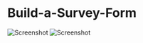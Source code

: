 # Build-a-Survey-Form
![Screenshot](https://github.com/Furchtlosdunkel/Build-a-Survey-Form/blob/master/image/ss1.jpg)
![Screenshot](https://github.com/Furchtlosdunkel/Build-a-Survey-Form/blob/master/image/ss2.jpg)
